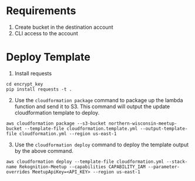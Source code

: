 # Requirements
1. Create bucket in the destination account
2. CLI access to the account

# Deploy Template
1. Install requests
```
cd encrypt_key
pip install requests -t .
```

2. Use the `cloudformation package` command to package up the lambda function and send it to S3. This command will output the update cloudformation template to deploy.
```
aws cloudformation package --s3-bucket northern-wisconsin-meetup-bucket --template-file cloudformation.template.yml --output-template-file cloudformation.yml --region us-east-1
```

3. Use the `cloudformation deploy` command to deploy the template output by the above command.
```
aws cloudformation deploy --template-file cloudformation.yml --stack-name Rekognition-Meetup --capabilities CAPABILITY_IAM --parameter-overrides MeetupApiKey=<API_KEY> --region us-east-1
```